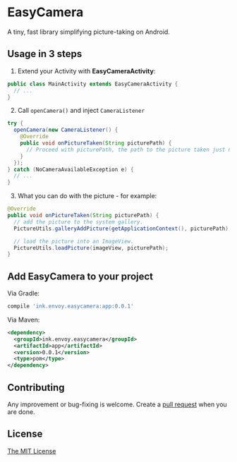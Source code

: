 # EasyCamera
A tiny, fast library simplifying picture-taking on Android.

## Usage in 3 steps

1. Extend your Activity with **EasyCameraActivity**:
```java
public class MainActivity extends EasyCameraActivity {
  // ...
}
```

2. Call ```openCamera()``` and inject ```CameraListener```
```java
try {
  openCamera(new CameraListener() {
    @Override
    public void onPictureTaken(String picturePath) {
      // Proceed with picturePath, the path to the picture taken just now.
    }
  });
} catch (NoCameraAvailableException e) {
  // ...
}
```

3. What you can do with the picture - for example:
```java
@Override
public void onPictureTaken(String picturePath) {
  // add the picture to the system gallery.
  PictureUtils.galleryAddPicture(getApplicationContext(), picturePath);

  // load the picture into an ImageView.
  PictureUtils.loadPicture(imageView, picturePath);
}
```

## Add EasyCamera to your project

Via Gradle:
```groovy
compile 'ink.envoy.easycamera:app:0.0.1'
```

Via Maven:
```xml
<dependency>
  <groupId>ink.envoy.easycamera</groupId>
  <artifactId>app</artifactId>
  <version>0.0.1</version>
  <type>pom</type>
</dependency>
```

## Contributing

Any improvement or bug-fixing is welcome. 
Create a <a href="https://github.com/lonelyenvoy/EasyCamera/pulls" target="_blank">pull request</a> when you are done.

## License

<a href="https://github.com/lonelyenvoy/EasyCamera/blob/master/LICENSE" target="_blank">The MIT License</a>
